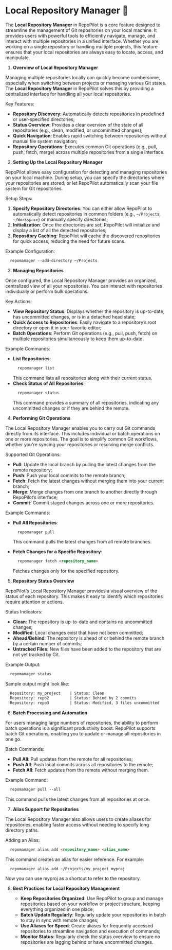 # Local Repository Manager 📂

The **Local Repository Manager** in RepoPilot is a core feature designed to streamline the management of Git repositories on your local machine. 
It provides users with powerful tools to efficiently navigate, manage, and interact with multiple repositories in a unified interface. 
Whether you are working on a single repository or handling multiple projects, this feature ensures that your local repositories are always easy to locate, access, and manipulate.

1. **Overview of Local Repository Manager**

  Managing multiple repositories locally can quickly become cumbersome, especially when switching between projects or managing various Git states. 
  The **Local Repository Manager** in RepoPilot solves this by providing a centralized interface for handling all your local repositories.

  Key Features:
  - **Repository Discovery**: Automatically detects repositories in predefined or user-specified directories;
  - **Status Overview**: Provides a clear overview of the state of all repositories (e.g., clean, modified, or uncommitted changes);
  - **Quick Navigation**: Enables rapid switching between repositories without manual file system navigation;
  - **Repository Operations**: Executes common Git operations (e.g., pull, push, fetch, merge) across multiple repositories from a single interface.
  
2. **Setting Up the Local Repository Manager**

  RepoPilot allows easy configuration for detecting and managing repositories on your local machine. 
  During setup, you can specify the directories where your repositories are stored, or let RepoPilot automatically scan your file system for Git repositories.

  Setup Steps:
  
  1. **Specify Repository Directories**: You can either allow RepoPilot to automatically detect repositories in common folders (e.g., ``` ~/Project ```s, ``` ~/Workspace ```) or manually specify directories;
  2. **Initialization**: Once the directories are set, RepoPilot will initialize and display a list of all the detected repositories;
  3. **Repository Caching**: RepoPilot will cache the discovered repositories for quick access, reducing the need for future scans.
  
  Example Configuration:
  ```html
    repomanager --add-directory ~/Projects
  ```
  
3. **Managing Repositories**

  Once configured, the Local Repository Manager provides an organized, centralized view of all your repositories. 
  You can interact with repositories individually or perform bulk operations.
  
  Key Actions:
  - **View Repository Status**: Displays whether the repository is up-to-date, has uncommitted changes, or is in a detached head state;
  - **Quick Access to Repositories**: Easily navigate to a repository’s root directory or open it in your favorite editor;
  - **Batch Operations**: Perform Git operations (e.g., pull, push, fetch) on multiple repositories simultaneously to keep them up-to-date.

  Example Commands:
  - **List Repositories**:
    ```html
      repomanager list
    ```
    This command lists all repositories along with their current status.
  - **Check Status of All Repositories**:
    ```html
      repomanager status
    ```
    This command provides a summary of all repositories, indicating any uncommitted changes or if they are behind the remote.
    
4. **Performing Git Operations**

  The Local Repository Manager enables you to carry out Git commands directly from its interface. This includes individual or batch operations on one or more repositories. 
  The goal is to simplify common Git workflows, whether you're syncing your repositories or resolving merge conflicts.
  
  Supported Git Operations:
  - **Pull**: Update the local branch by pulling the latest changes from the remote repository;
  - **Push**: Push your local commits to the remote branch;
  - **Fetch**: Fetch the latest changes without merging them into your current branch;
  - **Merge**: Merge changes from one branch to another directly through RepoPilot’s interface;
  - **Commit**: Commit staged changes across one or more repositories.

  Example Commands:
  - **Pull All Repositories**:
    ```html
      repomanager pull
    ```
    This command pulls the latest changes from all remote branches.
    
  - **Fetch Changes for a Specific Repository**:
    ```html
      repomanager fetch <repository_name>
    ```
    Fetches changes only for the specified repository.
    
5. **Repository Status Overview**
  
  RepoPilot's Local Repository Manager provides a visual overview of the status of each repository. 
  This makes it easy to identify which repositories require attention or actions.

  Status Indicators:
  - **Clean**: The repository is up-to-date and contains no uncommitted changes;
  - **Modified**: Local changes exist that have not been committed;
  - **Ahead/Behind**: The repository is ahead of or behind the remote branch by a certain number of commits;
  - **Untracked Files**: New files have been added to the repository that are not yet tracked by Git.

  Example Output:
  ```html
    repomanager status
  ```
  Sample output might look like:
  ```html
    Repository: my_project    | Status: Clean
    Repository: repo2         | Status: Behind by 2 commits
    Repository: repo3         | Status: Modified, 3 files uncommitted
  ```
  
6. **Batch Processing and Automation**

  For users managing large numbers of repositories, the ability to perform batch operations is a significant productivity boost. 
  RepoPilot supports batch Git operations, enabling you to update or manage all repositories in one go.

  Batch Commands:
  - **Pull All**: Pull updates from the remote for all repositories;
  - **Push All**: Push local commits across all repositories to the remote;
  - **Fetch All**: Fetch updates from the remote without merging them.

  Example Command:
  ```html
    repomanager pull --all
  ```
  This command pulls the latest changes from all repositories at once.
  
7. **Alias Support for Repositories**

  The Local Repository Manager also allows users to create aliases for repositories, enabling faster access without needing to specify long directory paths.

  Adding an Alias:
  ```html
    repomanager alias add <repository_name> <alias_name>
  ```
  This command creates an alias for easier reference. For example:
  ```html
    repomanager alias add ~/Projects/my_project myproj
  ```
  Now you can use myproj as a shortcut to refer to the repository.
  
8. **Best Practices for Local Repository Management**

   - **Keep Repositories Organized**: Use RepoPilot to group and manage repositories based on your workflow or project structure, keeping everything organized in one place;
   - **Batch Update Regularly**: Regularly update your repositories in batch to stay in sync with remote changes;
   - **Use Aliases for Speed**: Create aliases for frequently accessed repositories to streamline navigation and execution of commands;
   - **Monitor Status**: Regularly check the status overview to ensure no repositories are lagging behind or have uncommitted changes.
